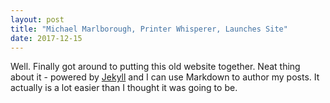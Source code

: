 ```yaml
---
layout: post
title: "Michael Marlborough, Printer Whisperer, Launches Site"
date: 2017-12-15
---
```


Well. Finally got around to putting this old website together. Neat thing about it - powered by [Jekyll](http://jekyllrb.com) and I can use Markdown to author my posts. It actually is a lot easier than I thought it was going to be.
